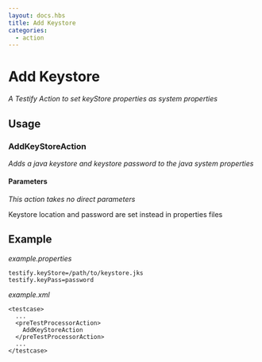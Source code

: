 ```yaml
---
layout: docs.hbs
title: Add Keystore
categories:
  - action
---
```

# Add Keystore
*A Testify Action to set keyStore properties as system properties*

## Usage
### AddKeyStoreAction
  *Adds a java keystore and keystore password to the java system properties*
#### Parameters
  *This action takes no direct parameters*

  Keystore location and password are set instead in properties files

## Example
*example.properties*

    testify.keyStore=/path/to/keystore.jks
    testify.keyPass=password

*example.xml*

    <testcase>
      ...
      <preTestProcessorAction>
        AddKeyStoreAction
      </preTestProcessorAction>
      ...
    </testcase>
